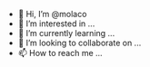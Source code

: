 - 👋 Hi, I’m @molaco
- 👀 I’m interested in ...
- 🌱 I’m currently learning ...
- 💞️ I’m looking to collaborate on ...
- 📫 How to reach me ...

<!---
molaco/molaco is a ✨ special ✨ repository because its `README.md` (this file) appears on your GitHub profile.
You can click the Preview link to take a look at your changes.
--->
